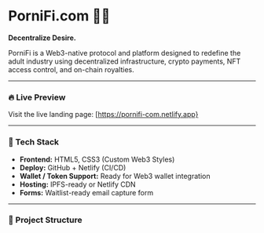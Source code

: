 # PorniFi.com 💋🔐  
**Decentralize Desire.**

PorniFi is a Web3-native protocol and platform designed to redefine the adult industry using decentralized infrastructure, crypto payments, NFT access control, and on-chain royalties.

---

### 🔥 Live Preview  
Visit the live landing page: [https://pornifi-com.netlify.app}

---

### 🚀 Tech Stack  
- **Frontend:** HTML5, CSS3 (Custom Web3 Styles)
- **Deploy:** GitHub + Netlify (CI/CD)
- **Wallet / Token Support:** Ready for Web3 wallet integration
- **Hosting:** IPFS-ready or Netlify CDN
- **Forms:** Waitlist-ready email capture form

---

### 📂 Project Structure  
